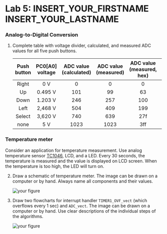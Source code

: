 # Lab 5: INSERT_YOUR_FIRSTNAME INSERT_YOUR_LASTNAME

### Analog-to-Digital Conversion

1. Complete table with voltage divider, calculated, and measured ADC values for all five push buttons.

   | **Push button** | **PC0[A0] voltage** | **ADC value (calculated)** | **ADC value (measured)** | **ADC value (measured, hex)** | **PC0[A0] voltage measured** |
   | :-: | :-: | :-: | :-: | :-: |:-: |
   | Right  | 0&nbsp;V | 0   | 0 | 0 |
   | Up     | 0.495&nbsp;V | 101 | 99 | 63 | 5 |
   | Down   | 1.203&nbsp;V | 246 | 257 | 100 | 85 |
   | Left   | 2,468&nbsp;V | 504 | 409 | 199 | 45 |
   | Select | 3,620&nbsp;V | 740 | 639 | 27f | 95 |
   | none   | 5&nbsp;V | 1023 | 1023 | 3ff | 15 |

### Temperature meter

Consider an application for temperature measurement. Use analog temperature sensor [TC1046](http://ww1.microchip.com/downloads/en/DeviceDoc/21496C.pdf), LCD, and a LED. Every 30 seconds, the temperature is measured and the value is displayed on LCD screen. When the temperature is too high, the LED will turn on.

2. Draw a schematic of temperature meter. The image can be drawn on a computer or by hand. Always name all components and their values.

   ![your figure]()

3. Draw two flowcharts for interrupt handler `TIMER1_OVF_vect` (which overflows every 1&nbsp;sec) and `ADC_vect`. The image can be drawn on a computer or by hand. Use clear descriptions of the individual steps of the algorithms.

   ![your figure]()

